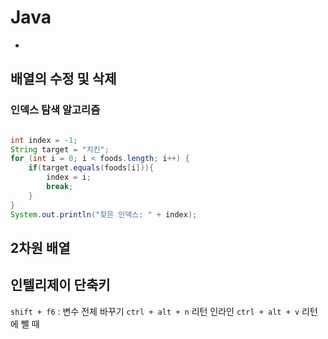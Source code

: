 # Java
- 


## 배열의 수정 및 삭제

### 인덱스 탐색 알고리즘
```java

int index = -1;
String target = "치킨";
for (int i = 0; i < foods.length; i++) {
    if(target.equals(foods[i])){
        index = i;
        break;
    }
}
System.out.println("찾은 인덱스: " + index);

```

## 2차원 배열

## 인텔리제이 단축키
`shift + f6` : 변수 전체 바꾸기
`ctrl + alt + n` 리턴 인라인
`ctrl + alt + v` 리턴에 뺄 때
